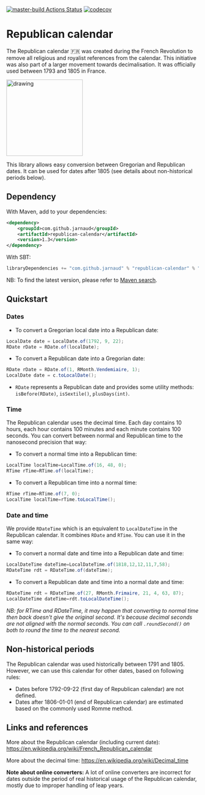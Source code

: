 [![master-build Actions Status](https://github.com/jarnaud/republican-calendar/workflows/master-build/badge.svg)](https://github.com/jarnaud/republican-calendar/actions)
[![codecov](https://codecov.io/gh/jarnaud/republican-calendar/branch/master/graph/badge.svg)](https://codecov.io/gh/jarnaud/republican-calendar)

# Republican calendar

The Republican calendar :fr: was created during the French Revolution to remove all
religious and royalist references from the calendar. 
This initiative was also part of a larger movement towards decimalisation.
It was officially used between 1793 and 1805 in France.

<img src="https://upload.wikimedia.org/wikipedia/commons/thumb/6/65/Calendrier-republicain-debucourt2.jpg/800px-Calendrier-republicain-debucourt2.jpg" alt="drawing" width="200"/>

This library allows easy conversion between Gregorian and Republican dates.
It can be used for dates after 1805 (see details about non-historical periods below).

## Dependency

With Maven, add to your dependencies:

```xml
<dependency>
    <groupId>com.github.jarnaud</groupId>
    <artifactId>republican-calendar</artifactId>
    <version>1.3</version>
</dependency>
```

With SBT:

```sbt
libraryDependencies += "com.github.jarnaud" % "republican-calendar" % "1.3"
```

NB: To find the latest version, please refer to [Maven search](https://search.maven.org/artifact/com.github.jarnaud/republican-calendar).

## Quickstart

### Dates

- To convert a Gregorian local date into a Republican date:

```java
LocalDate date = LocalDate.of(1792, 9, 22);
RDate rDate = RDate.of(localDate);
```

- To convert a Republican date into a Gregorian date:

```java
RDate rDate = RDate.of(1, RMonth.Vendemiaire, 1);
LocalDate date = c.toLocalDate();
```

- `RDate` represents a Republican date and provides some utility methods:
`isBefore(RDate)`, `isSextile()`, `plusDays(int)`.

### Time

The Republican calendar uses the decimal time. Each day contains 10 hours, each hour contains 100 minutes
and each minute contains 100 seconds. You can convert between normal and Republican time to the nanosecond precision
that way:

- To convert a normal time into a Republican time:

```java
LocalTime localTime=LocalTime.of(16, 48, 0);
RTime rTime=RTime.of(localTime);
```

- To convert a Republican time into a normal time:

```java
RTime rTime=RTime.of(7, 0);
LocalTime localTime=rTime.toLocalTime();
```

### Date and time

We provide `RDateTime` which is an equivalent to `LocalDateTime` in the Republican calendar.
It combines `RDate` and `RTime`. You can use it in the same way:

- To convert a normal date and time into a Republican date and time:

```java
LocalDateTime dateTime=LocalDateTime.of(1818,12,12,11,7,58);
RDateTime rdt = RDateTime.of(dateTime);
```

- To convert a Republican date and time into a normal date and time:
```java
RDateTime rdt = RDateTime.of(27, RMonth.Frimaire, 21, 4, 63, 87);
LocalDateTime dateTime=rdt.toLocalDateTime();
```

*NB: for RTime and RDateTime, it may happen that converting to normal time then back doesn't
give the original second. It's because decimal seconds are not aligned with the normal seconds.
You can call `.roundSecond()` on both to round the time to the nearest second.*

## Non-historical periods

The Republican calendar was used historically between 1791 and 1805.
However, we can use this calendar for other dates, based on following rules:

- Dates before 1792-09-22 (first day of Republican calendar) are not defined.
- Dates after 1806-01-01 (end of Republican calendar) are estimated based on the commonly used Romme method.

## Links and references

More about the Republican calendar (including current date): 
https://en.wikipedia.org/wiki/French_Republican_calendar

More about the decimal time:
https://en.wikipedia.org/wiki/Decimal_time

**Note about online converters:**
A lot of online converters are incorrect for dates outside the period of real historical
usage of the Republican calendar, mostly due to improper handling of leap years.
